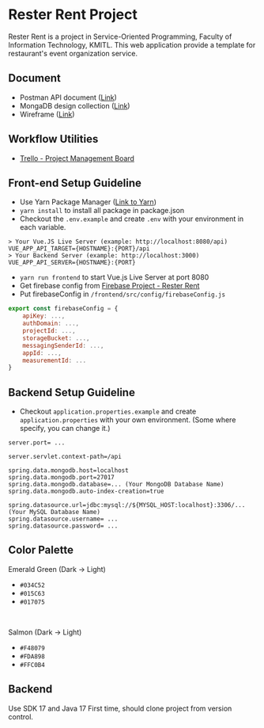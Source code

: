 # Rester Rent Project
Rester Rent is a project in Service-Oriented Programming, Faculty of Information Technology, KMITL. This web application provide a template for restaurant's event organization service.
## Document
- Postman API document ([Link](https://documenter.getpostman.com/view/14185907/UVJeEFff))
- MongaDB design collection ([Link](https://docs.google.com/spreadsheets/d/1cJCTlVGoJx0i0lNmKZo-czlYQ2V0G2wQmDEtPqYuPM4/edit?usp=sharing))
- Wireframe ([Link](https://wireframepro.mockflow.com/view/MAzIxMwcbnb#/page/fbe793cb8bfb43e8b3ffa3287c257692))
## Workflow Utilities
- [Trello - Project Management Board](https://trello.com/b/gaNjzTMl/resterrent)

## Front-end Setup Guideline
- Use Yarn Package Manager ([Link to Yarn](https://classic.yarnpkg.com/lang/en/docs/install/#mac-stable))
- `yarn install` to install all package in package.json
- Checkout the `.env.example` and create `.env` with your environment in each variable.
```
> Your Vue.JS Live Server (example: http://localhost:8080/api)
VUE_APP_API_TARGET={HOSTNAME}:{PORT}/api
> Your Backend Server (example: http://localhost:3000)
VUE_APP_API_SERVER={HOSTNAME}:{PORT}
```
- `yarn run frontend` to start Vue.js Live Server at port 8080
- Get firebase config from [Firebase Project - Rester Rent](https://console.firebase.google.com/u/0/project/rester-rent/settings/general)
- Put firebaseConfig in `/frontend/src/config/firebaseConfig.js`
```js
export const firebaseConfig = {
    apiKey: ...,
    authDomain: ...,
    projectId: ...,
    storageBucket: ...,
    messagingSenderId: ...,
    appId: ...,
    measurementId: ...
}
```

## Backend Setup Guideline
- Checkout `application.properties.example` and create `application.properties` with your own environment. (Some where specify, you can change it.)
```
server.port= ...

server.servlet.context-path=/api

spring.data.mongodb.host=localhost
spring.data.mongodb.port=27017
spring.data.mongodb.database=... (Your MongoDB Database Name)
spring.data.mongodb.auto-index-creation=true

spring.datasource.url=jdbc:mysql://${MYSQL_HOST:localhost}:3306/... (Your MySQL Database Name)
spring.datasource.username= ...
spring.datasource.password= ...
```

## Color Palette
Emerald Green (Dark -> Light)
- `#034C52`
- `#015C63`
- `#017075`
<br />

Salmon (Dark -> Light)
- `#F48079`
- `#FDA898`
- `#FFC0B4`

## Backend
Use SDK 17 and Java 17
First time, should clone project from version control.

